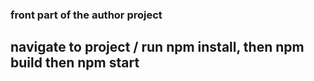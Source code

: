### front part of the author project

## navigate to project / run npm install, then npm build then npm start